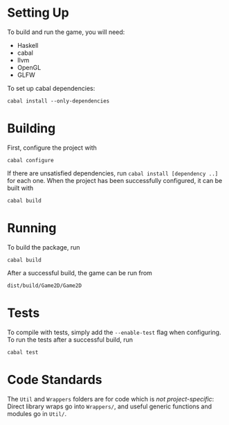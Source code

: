 # Setting Up

To build and run the game, you will need:

 * Haskell
 * cabal
 * llvm
 * OpenGL
 * GLFW

To set up cabal dependencies:

    cabal install --only-dependencies

# Building

First, configure the project with

    cabal configure

If there are unsatisfied dependencies, run `cabal install [dependency ..]` for each one.
When the project has been successfully configured, it can be built with

    cabal build

# Running

To build the package, run

    cabal build

After a successful build, the game can be run from

    dist/build/Game2D/Game2D

# Tests

To compile with tests, simply add the `--enable-test` flag when configuring.
To run the tests after a successful build, run

    cabal test

# Code Standards #

The `Util` and `Wrappers` folders are for code which is *not project-specific*:
Direct library wraps go into `Wrappers/`, and useful generic functions and modules go in `Util/`.

